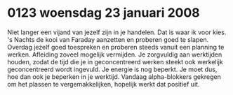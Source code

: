 # 0123 woensdag 23 januari 2008
Niet langer een vijand van jezelf zijn in je handelen. Dat is waar ik voor kies. 's Nachts de kooi van Faraday aanzetten en proberen goed te slapen. Overdag jezelf goed toespreken en proberen steeds vanuit een planning te werken. Afleiding zoveel mogelijk vermijden. Je zorgvuldig aan werktijden houden, zodat de tijd die je in geconcentreerd werken steekt ook werkelijk geconcentreerd wordt ingevuld. Je energie is nog beperkt. Je moet dus, hoe dan ook je beperken in je werktijd. Vandaag alpha-blokkers gekregen om het plassen te vergemakkelijken, hopelijk werkt dat positief uit.
